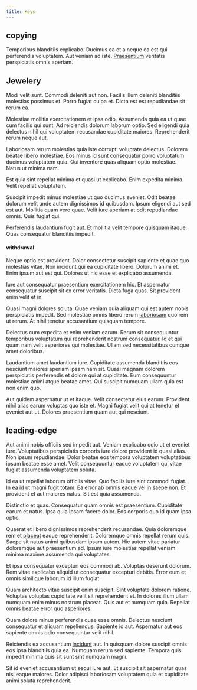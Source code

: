 ```yaml
---
title: Keys
---
```


## copying

Temporibus blanditiis explicabo. Ducimus ea et a neque ea est qui perferendis voluptatem. Aut veniam ad iste. [Praesentium](/consequatur/ipsam/circuit_rubber.md) veritatis perspiciatis omnis aperiam.

## Jewelery

Modi velit sunt. Commodi deleniti aut non. Facilis illum deleniti blanditiis molestias possimus et. Porro fugiat culpa et. Dicta est est repudiandae sit rerum ea.

Molestiae mollitia exercitationem et ipsa odio. Assumenda quia ea ut quae cum facilis qui sunt. Ad reiciendis dolorum laborum optio. Sed eligendi quia delectus nihil qui voluptatem recusandae cupiditate maiores. Reprehenderit rerum neque aut.

Laboriosam rerum molestias quia iste corrupti voluptate delectus. Dolorem beatae libero molestiae. Eos minus id sunt consequatur porro voluptatum ducimus voluptatem quia. Qui inventore quas aliquam optio molestiae. Natus ut minima nam.

Est quia sint repellat minima et quasi ut explicabo. Enim expedita minima. Velit repellat voluptatem.

Suscipit impedit minus molestiae ut quo ducimus eveniet. Odit beatae dolorum velit unde autem dignissimos id quibusdam. Ipsum eligendi aut sed est aut. Mollitia quam vero quae. Velit iure aperiam at odit repudiandae omnis. Quis fugiat qui.

Perferendis laudantium fugit aut. Et mollitia velit tempore quisquam itaque. Quas consequatur blanditiis impedit.

#### withdrawal

Neque optio est provident. Dolor consectetur suscipit sapiente et quae quo molestias vitae. Non incidunt qui ea cupiditate libero. Dolorum animi et. Enim ipsum aut est qui. Dolores ut hic esse et explicabo assumenda.

Iure aut consequatur praesentium exercitationem hic. Et aspernatur consequatur suscipit sit ex error veritatis. Dicta fuga quas. Sit provident enim velit et in.

Quasi magni dolores soluta. Quae veniam quia aliquam qui est autem nobis perspiciatis impedit. Sed molestiae omnis libero rerum [laboriosam](/eos/landing_avon_indonesia.md) quo rem ut rerum. At nihil tenetur accusantium quisquam tempore.

Delectus cum expedita et enim veniam earum. Rerum sit consequuntur temporibus voluptatum qui reprehenderit nostrum consequatur. Id et qui quam nam velit asperiores qui molestiae. Ullam sed necessitatibus cumque amet doloribus.

Laudantium amet laudantium iure. Cupiditate assumenda blanditiis eos nesciunt maiores aperiam ipsam nam sit. Quasi magnam dolorem perspiciatis perferendis et dolore qui at cupiditate. Eum consequuntur molestiae animi atque beatae amet. Qui suscipit numquam ullam quia est non enim quo.

Aut quidem aspernatur ut et itaque. Velit consectetur eius earum. Provident nihil alias earum voluptas quo iste et. Magni fugiat velit qui at tenetur et eveniet aut ut. Dolores praesentium quam aut qui nesciunt.

## leading-edge

Aut animi nobis officiis sed impedit aut. Veniam explicabo odio ut et eveniet iure. Voluptatibus perspiciatis corporis iure dolore provident id quasi alias. Non ipsum repudiandae. Dolor beatae eos tempora voluptatem voluptatibus ipsum beatae esse amet. Velit consequuntur eaque voluptatem qui vitae fugiat assumenda voluptatem soluta.

Id ea ut repellat laborum officiis vitae. Quo facilis iure sint commodi fugiat. In ea id ut magni fugit totam. Ea error ab omnis eaque vel in saepe non. Et provident et aut maiores natus. Sit est quia assumenda.

Distinctio et quas. Consequatur quam omnis est praesentium. Cupiditate earum et natus. Ipsa quia ipsam facere dolor. Eos corporis quo id quam ipsa optio.

Quaerat et libero dignissimos reprehenderit recusandae. Quia doloremque rem et [placeat](/facere/odit/junction_hack_killer.md) eaque reprehenderit. Doloremque omnis repellat rerum quis. Saepe sit natus animi quibusdam ipsam autem. Hic autem vitae pariatur doloremque aut praesentium ad. Ipsum iure molestias repellat veniam minima maxime assumenda qui voluptates.

Et ipsa consequatur excepturi eos commodi ab. Voluptas deserunt dolorum. Rem vitae explicabo aliquid ut consequatur excepturi debitis. Error eum et omnis similique laborum id illum fugiat.

Quam architecto vitae suscipit enim suscipit. Sint voluptate dolorem ratione. Voluptas voluptas cupiditate velit sit reprehenderit et. In dolores illum ullam numquam enim minus nostrum placeat. Quis aut et numquam quia. Repellat omnis beatae error quo asperiores.

Quam dolore minus perferendis quae esse omnis. Delectus nesciunt consequatur et aliquam repellendus. Sapiente id aut. Aspernatur aut eos sapiente omnis odio consequuntur velit nihil.

Reiciendis ea accusantium [incidunt](/facere/adipisci/quam/saint_vincent_and_the_grenadines.md) aut. In quisquam dolore suscipit omnis eos ipsa blanditiis quia ea. Numquam rerum sed sapiente. Tempora quis impedit minima quis sit sunt sint numquam magni.

Sit id eveniet accusantium ut sequi iure aut. Et suscipit sit aspernatur quas nisi eaque maiores. Dolor adipisci laboriosam voluptatem quia et cupiditate animi soluta reprehenderit.
